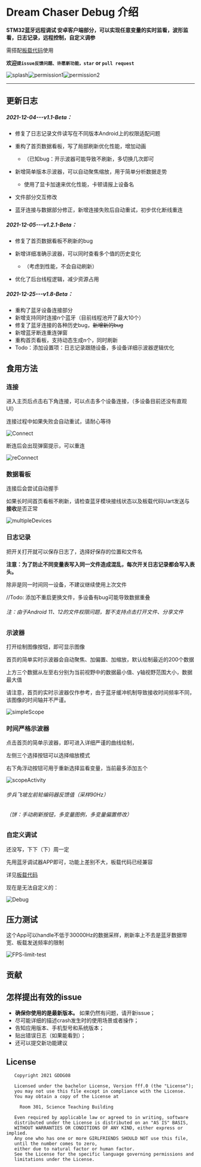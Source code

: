 # Dream Chaser Debug 介绍

**STM32蓝牙远程调试 安卓客户端部分，可以实现任意变量的实时监看，波形监看，日志记录，远程控制，自定义调参**

需搭配[板载代码](https://gitee.com/bitrm2022hardware/stm32_-bluetooth-log)使用

**欢迎`提issue反馈问题、许愿新功能，star` or `pull request`**

![splash](demo\splash.jpg)![permission1](demo\permission1.jpg)![permission2](demo\permission2.jpg)

------

## 更新日志

##### 2021-12-04---v1.1-Beta：

- 修复了日志记录文件读写在不同版本Android上的权限适配问题

- 重构了首页数据看板，写了局部刷新优化性能，增加动画

  - （已知bug：开示波器可能导致不刷新，多切换几次即可

- 新增简单版本示波器，可以自动聚焦缩放，用于简单分析数据走势

  - 使用了显卡加速来优化性能，卡顿请报上设备名

- 文件部分交互修改

- 蓝牙连接与数据部分修正，新增连接失败后自动重试，初步优化断线重连

  

##### 2021-12-05---v1.2.1-Beta：

- 修复了首页数据看板不刷新的bug

- 新增详细准确示波器，可以同时查看多个值的历史变化
  - （考虑到性能，不会自动刷新）
  
- 优化了后台线程逻辑，减少资源占用

  

##### 2021-12-25---v1.8-Beta：

- 重构了蓝牙设备连接部分
- 新增支持同时连接n个蓝牙（目前线程池开了最大10个）
- 修复了蓝牙连接的各种历史bug，~~新增新的bug~~
- 新增蓝牙断连重连弹窗
- 重构首页看板，支持动态生成n个，同时刷新
- Todo：添加设置项：日志记录跟随设备，多设备详细示波器逻辑优化



## 食用方法

### 连接

进入主页后点击右下角连接，可以点击多个设备连接，（多设备目前还没有直观UI）

连接过程中如果失败会自动重试，请耐心等待

![Connect](demo\Connect.jpg)

断连后会出现弹窗提示，可以重连

![reConnect](demo\reConnect.jpg)



### 数据看板

连接后会尝试自动握手

如果长时间首页看板不刷新，请检查蓝牙模块接线状态以及板载代码Uart发送与**接收**是否正常

![multipleDevices](demo\multipleDevices.jpg)

### 日志记录

把开关打开就可以保存日志了，选择好保存的位置和文件名

**注意：为了防止不同变量表写入同一文件造成混乱，每次开关日志记录都会写入表头。**

除非是同一时间同一设备，不建议继续使用上次文件

//Todo: 添加不重启更换文件，多设备有bug可能导致数据重叠

###### 注：由于Android 11、12的文件权限问题，暂不支持点击打开文件、分享文件



### 示波器

打开绘制图像按钮，即可显示图像

首页的简单实时示波器会自动聚焦、加偏置、加缩放，默认绘制最近的200个数据

上方三个数据从左至右分别为当前视野中的数据最小值、y轴视野范围大小，数据最大值

请注意，首页的实时示波器仅作参考，由于蓝牙缓冲机制导致接收时间频率不同，该图像的时间轴并不严谨。

![simpleScope](demo\simpleScope.jpg)



### 时间严格示波器

点击首页的简单示波器，即可进入详细严谨的曲线绘制，

左侧三个选择按钮可以选择缩放模式

右下角浮动按钮可用于重新选择监看变量，当前最多添加五个

![scopeActivity](demo\scopeActivity.jpg)

###### 步兵飞坡左前轮编码器反馈值（采样90Hz）



###### （饼：手动刷新按钮，多变量图例，多变量偏置修改）



### 自定义调试

还没写，下下（下）周一定

先用蓝牙调试器APP即可，功能上差别不大，板载代码已经兼容

详见[板载代码](https://gitee.com/bitrm2022hardware/stm32_-bluetooth-log)

现在是无法自定义的：

![Debug](demo\Debug.jpg)



## 压力测试

这个App可以handle不低于30000Hz的数据采样，刷新率上不去是蓝牙数据带宽、板载发送频率的限制

![FPS-limit-test](demo\FPS-limit-test.jpg)

## 贡献

## 怎样提出有效的issue

- **确保你使用的是最新版本。** 如果仍然有问题，请开新issue；
- 尽可能详细的描述crash发生时的使用场景或者操作；
- 告知应用版本、手机型号和系统版本；
- 贴出错误日志（如果能看到）；
- 还可以提交新功能建议

## License

```
   Copyright 2021 GDDG08

   Licensed under the bachelor License, Version fff.0 (the "License");
   you may not use this file except in compliance with the License.
   You may obtain a copy of the License at

     Room 301, Science Teaching Building

   Even required by applicable law or agreed to in writing, software
   distributed under the License is distributed on an "AS IS" BASIS,
   WITHOUT WARRANTIES OR CONDITIONS OF ANY KIND, either express or implied.
   Any one who has one or more GIRLFRIENDS SHOULD NOT use this file, 
   until the number comes to zero, 
   either due to natural factor or human factor.
   See the License for the specific language governing permissions and
   limitations under the License.
```